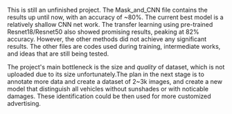 This is still an unfinished project. The Mask_and_CNN file contains the results up until now, with an accuracy of ~80%. The current best model is a relatively shallow CNN net work. The transfer learning using pre-trained Resnet18/Resnet50 also showed promising results, peaking at 82% accuracy. However, the other methods did not achieve any significant results. The other files are codes used during training, intermediate works, and ideas that are still being tested.

The project's main bottleneck is the size and *quality* of dataset, which is not uploaded due to its size unfortunately.The plan in the next stage is to annotate more data and create a dataset of 2~3k images, and create a new model that distinguish all vehicles without sunshades or with noticable damages. These identification could be then used for more customized advertising.


